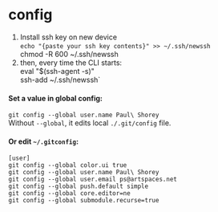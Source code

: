# config  
  
1.  Install ssh key on new device  
    `echo "{paste your ssh key contents}" >> ~/.ssh/newssh  `  
    chmod -R 600 ~/.ssh/newssh  
2.  then, every time the CLI starts:  
    eval "$(ssh-agent -s)"  
    ssh-add ~/.ssh/newssh`  
  
#### Set a value in global config:  
```git config --global user.name Paul\ Shorey```  
Without `--global`, it edits local `./.git/config` file.  
  
#### Or edit `~/.gitconfig`:  
```  
[user]  
git config --global color.ui true  
git config --global user.name Paul\ Shorey  
git config --global user.email ps@artspaces.net  
git config --global push.default simple  
git config --global core.editor=ne  
git config --global submodule.recurse=true  
```  
  
  
  
